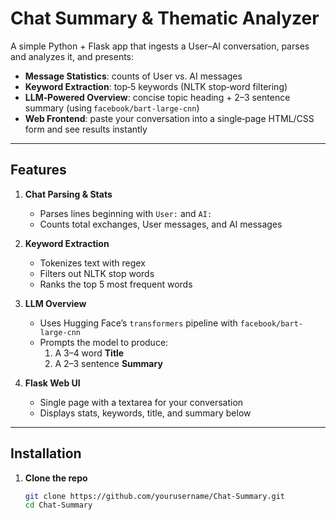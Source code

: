 # Chat Summary & Thematic Analyzer

A simple Python + Flask app that ingests a User–AI conversation, parses and analyzes it, and presents:

- **Message Statistics**: counts of User vs. AI messages  
- **Keyword Extraction**: top‑5 keywords (NLTK stop‑word filtering)  
- **LLM‑Powered Overview**: concise topic heading + 2–3 sentence summary (using `facebook/bart-large-cnn`)  
- **Web Frontend**: paste your conversation into a single‑page HTML/CSS form and see results instantly

---

## Features

1. **Chat Parsing & Stats**  
   - Parses lines beginning with `User:` and `AI:`  
   - Counts total exchanges, User messages, and AI messages  

2. **Keyword Extraction**  
   - Tokenizes text with regex  
   - Filters out NLTK stop words  
   - Ranks the top 5 most frequent words  

3. **LLM Overview**  
   - Uses Hugging Face’s `transformers` pipeline with `facebook/bart-large-cnn`  
   - Prompts the model to produce:
     1. A 3–4 word **Title**  
     2. A 2–3 sentence **Summary**  

4. **Flask Web UI**  
   - Single page with a textarea for your conversation  
   - Displays stats, keywords, title, and summary below  

---

## Installation

1. **Clone the repo**  
   ```bash
   git clone https://github.com/yourusername/Chat-Summary.git
   cd Chat-Summary
